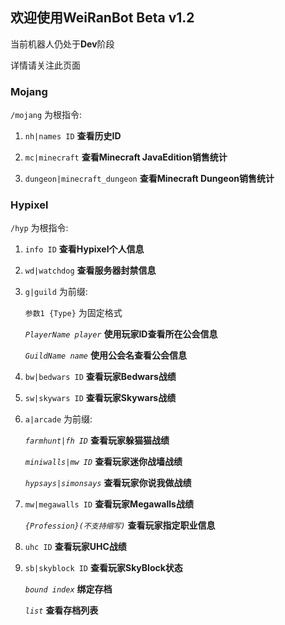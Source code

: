 ## 欢迎使用WeiRanBot Beta v1.2

当前机器人仍处于**Dev**阶段

详情请关注此页面

### Mojang

`/mojang` 为根指令:

1. `nh|names ID` **查看历史ID**

2. `mc|minecraft` **查看Minecraft JavaEdition销售统计**

3. `dungeon|minecraft_dungeon` **查看Minecraft Dungeon销售统计**

### Hypixel

`/hyp` 为根指令:

1. `info ID` **查看Hypixel个人信息**

1. `wd|watchdog` **查看服务器封禁信息**

1. `g|guild` 为前缀:
   
   `参数1 {Type}` 为固定格式
   
   _`PlayerName player`_ **使用玩家ID查看所在公会信息**
   
   _`GuildName name`_ **使用公会名查看公会信息**

1. `bw|bedwars ID` **查看玩家Bedwars战绩**

1. `sw|skywars ID` **查看玩家Skywars战绩**

1. `a|arcade` 为前缀:

   _`farmhunt|fh ID`_ **查看玩家躲猫猫战绩**

   _`miniwalls|mw ID`_ **查看玩家迷你战墙战绩**  
   
   _`hypsays|simonsays`_ **查看玩家你说我做战绩**
   
1. `mw|megawalls ID` **查看玩家Megawalls战绩**

   _`{Profession}(不支持缩写)`_ **查看玩家指定职业信息**
   
1. `uhc ID` **查看玩家UHC战绩**

1. `sb|skyblock ID` **查看玩家SkyBlock状态**

   _`bound index`_ **绑定存档**
   
   _`list`_ **查看存档列表**
